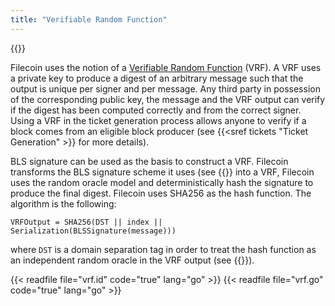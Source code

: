 ```yaml
---
title: "Verifiable Random Function"
---
```


{{<label vrf>}}

Filecoin uses the notion of a [Verifiable Random
Function](https://people.csail.mit.edu/silvio/Selected%20Scientific%20Papers/Pseudo%20Randomness/Verifiable_Random_Functions.pdf)
(VRF). A VRF uses a private key to produce a digest of
an arbitrary message such that the output is unique per signer and per message.
Any third party in possession of the corresponding public key, the message and
the VRF output can verify if the digest has been computed correctly and from the
correct signer. Using a VRF in the ticket generation process allows anyone to
verify if a block comes from an eligible block producer (see {{<sref tickets
"Ticket Generation" >}} for more details).

BLS signature can be used as the basis to construct a VRF. Filecoin transforms
the BLS signature scheme it uses (see {{<sref signatures Signatures>}} into a
VRF, Filecoin uses the random oracle model and deterministically hash the
signature to produce the final digest. Filecoin uses
SHA256 as the hash function. The algorithm is the following:
```
VRFOutput = SHA256(DST || index || Serialization(BLSSignature(message)))
```

where `DST` is a domain separation tag in order to treat the hash
function as an independent random oracle in the VRF output (see {{<sref randomness>}}).


{{< readfile file="vrf.id" code="true" lang="go" >}}
{{< readfile file="vrf.go" code="true" lang="go" >}}